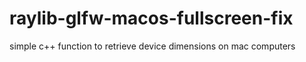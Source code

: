 # raylib-glfw-macos-fullscreen-fix
simple c++ function to retrieve device dimensions on mac computers
